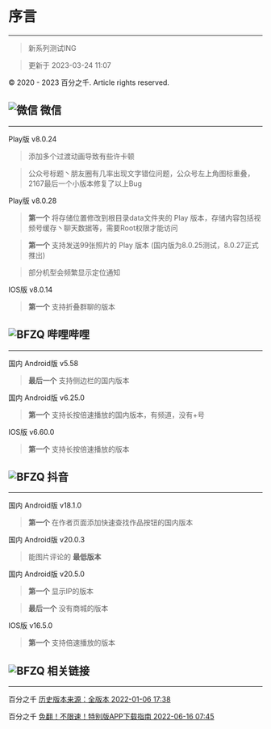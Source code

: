 # 序言
---
> 新系列测试ING

> 更新于 2023-03-24 11:07

© 2020 - 2023 百分之千. Article rights reserved.

## ![微信](https://pp.myapp.com/ma_icon/0/icon_10910_1643382142/48) 微信

---

Play版 v8.0.24 
> 添加多个过渡动画导致有些许卡顿

> 公众号标题丶朋友圈有几率出现文字错位问题，公众号左上角图标重叠，2167最后一个小版本修复了以上Bug

Play版 v8.0.28 
>  **第一个** 将存储位置修改到根目录data文件夹的 Play 版本，存储内容包括视频号缓存丶聊天数据等，需要Root权限才能访问

>  **第一个** 支持发送99张照片的 Play 版本 (国内版为8.0.25测试，8.0.27正式推出)

> 部分机型会频繁显示定位通知

IOS版 v8.0.14
>  **第一个** 支持折叠群聊的版本

## ![BFZQ](https://pp.myapp.com/ma_icon/0/icon_73622_1647504940/48) 哔哩哔哩

---

国内 Android版 v5.58
>  **最后一个** 支持侧边栏的国内版本

国内 Android版 v6.25.0
>  **第一个** 支持长按倍速播放的国内版本，有频道，没有+号

IOS版 v6.60.0
>  **第一个** 支持长按倍速播放的版本 

## ![BFZQ](http://pp.myapp.com/ma_icon/0/icon_42350811_1661309402/48) 抖音

---

国内 Android版 v18.1.0
>  **第一个** 在作者页面添加快速查找作品按钮的国内版本

国内 Android版 v20.0.3
> 能图片评论的 **最低版本** 

国内 Android版 v20.5.0
>  **第一个** 显示IP的版本

>  **最后一个** 没有商城的版本

IOS版 v16.5.0
>  **第一个** 支持倍速播放的版本


## ![BFZQ](https://gitee.com/ww3w/dzb/raw/master/%E5%9B%BE%E6%A0%87%E5%BA%93/%E5%8F%82%E8%80%83%E9%93%BE%E6%8E%A5.jpg) 相关链接

---

百分之千 [历史版本来源：全版本 2022-01-06 17:38](https://mp.weixin.qq.com/s/OEb4EjPeiU8N4ItZH3m1xw)

百分之千 [免翻！不限速！特别版APP下载指南  2022-06-16 07:45](https://mp.weixin.qq.com/s/8jt5dSY8XLAP-pTt0WQeKw)

